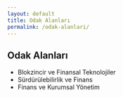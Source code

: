 ```yaml
---
layout: default
title: Odak Alanları
permalink: /odak-alanlari/
---
```


## Odak Alanları
- Blokzincir ve Finansal Teknolojiler
- Sürdürülebilirlik ve Finans
- Finans ve Kurumsal Yönetim
